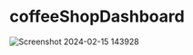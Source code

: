 # coffeeShopDashboard
![Screenshot 2024-02-15 143928](https://github.com/user-attachments/assets/351eee11-b078-4ba3-a46e-61a3e59e7897)
